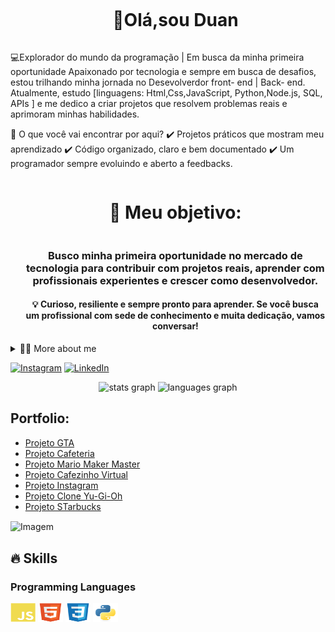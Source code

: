<!--título-->
<div id="user-content-toc">
  <ul align="center">
    <summary><h1 style="display: inline-block">👋Olá,sou Duan</h1></summary>
</div>

<!-- Presentation -->
<p>
 💻Explorador do mundo da programação | Em busca da minha primeira oportunidade Apaixonado por tecnologia e sempre em busca de desafios, estou trilhando minha jornada no Desevolverdor front- end | Back- end.
 Atualmente, estudo [linguagens: Html,Css,JavaScript, Python,Node.js, SQL, APIs ] e me dedico a criar projetos que resolvem problemas reais e aprimoram minhas habilidades.
</p>

<p>
🔹 O que você vai encontrar por aqui?
✔️ Projetos práticos que mostram meu aprendizado
✔️ Código organizado, claro e bem documentado
✔️ Um programador sempre evoluindo e aberto a feedbacks.
</p>

<div id="user-content-toc">
  <ul align="center">
    <summary><h1 style="display: inline-block"> 📌 Meu objetivo: </h1></summary>
    <h3>Busco minha primeira oportunidade no mercado de tecnologia para contribuir com projetos reais, aprender com profissionais experientes e crescer como desenvolvedor.</h3>
    <h4>💡 Curioso, resiliente e sempre pronto para aprender. Se você busca um profissional com sede de conhecimento e muita dedicação, vamos conversar!</h4>
</div>

<!-- Dropdown -->
<details>
  <summary>👨‍💻 More about me</summary>

 
  - ⚡ I enjoy reading, whether it's a good book, manga, or comics, as well as watching movies and playing games! I believe that our personal interests contribute to a more refined perception of things and problem-solving. \o/
</details>



<!-- Links -->
[![Instagram](https://img.shields.io/badge/Instagram-E4405F?style=for-the-badge&logo=instagram&logoColor=white)](https://www.instagram.com/toquinhaman/)
[![LinkedIn](https://img.shields.io/badge/LinkedIn-0077B5?style=for-the-badge&logo=linkedin&logoColor=white)](https://www.linkedin.com/in/christian-oliveira-925532257/)


<!-- GithubStats -->
<div align="center">
  <img src="https://github-readme-stats.vercel.app/api?username=Duan-Costa&hide_title=false&hide_rank=false&show_icons=true&include_all_commits=true&count_private=true&disable_animations=false&theme=dracula&locale=en&hide_border=false" height="150" alt="stats graph"  />
  <img src="https://github-readme-stats.vercel.app/api/top-langs?username=Duan-Costa&locale=en&hide_title=false&layout=compact&card_width=320&langs_count=5&theme=dracula&hide_border=false" height="150" alt="languages graph"  />
</div

<!-- Portfolio -->

## Portfolio:
- [Projeto GTA ](https://github.com/Duan-Costa/repositorio-projeto-gta)
- [Projeto Cafeteria](https://github.com/Duan-Costa/repositoria-cafereia)
- [Projeto Mario Maker Master](https://github.com/Duan-Costa/repositorio-mario-maker-master)
- [Projeto Cafezinho Virtual](https://github.com/Duan-Costa/repositorio-CafezimVirtual-main)
- [Projeto Instagram](https://github.com/Duan-Costa/repositorio-instagram)
- [Projeto Clone Yu-Gi-Oh](https://github.com/Duan-Costa/repositorio-clone-yu-gi-oh)
- [Projeto STarbucks](https://github.com/Duan-Costa/repositorio-starbucks)

<!-- GIF -->
<p align="left">
  <img align="center" src="https://github.com/VariableBee/VariableBee/assets/77739311/4e9f41af-6b57-49a7-b15a-74322e96b4d7" alt="Imagem">
</p>

## 🔥 Skills
<!-- Skills: Programming Languages -->
  <div style="flex-basis: 48%;">
    <h3>Programming Languages</h3>
    <img align="center" alt="Js" height="30" width="40" src="https://raw.githubusercontent.com/devicons/devicon/master/icons/javascript/javascript-plain.svg">
    <img align="center" alt="HTML" height="30" width="40" src="https://raw.githubusercontent.com/devicons/devicon/master/icons/html5/html5-original.svg">
    <img align="center" alt="CSS" height="30" width="40" src="https://raw.githubusercontent.com/devicons/devicon/master/icons/css3/css3-original.svg">
    <img align="center" alt="Python" height="30" width="40" src="https://raw.githubusercontent.com/devicons/devicon/master/icons/python/python-original.svg">
  </div>
